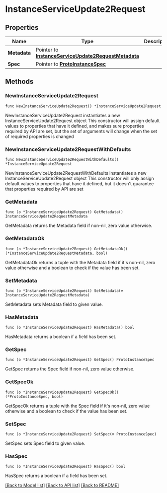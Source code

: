 # InstanceServiceUpdate2Request

## Properties

Name | Type | Description | Notes
------------ | ------------- | ------------- | -------------
**Metadata** | Pointer to [**InstanceServiceUpdate2RequestMetadata**](InstanceServiceUpdate2RequestMetadata.md) |  | [optional] 
**Spec** | Pointer to [**ProtoInstanceSpec**](ProtoInstanceSpec.md) |  | [optional] 

## Methods

### NewInstanceServiceUpdate2Request

`func NewInstanceServiceUpdate2Request() *InstanceServiceUpdate2Request`

NewInstanceServiceUpdate2Request instantiates a new InstanceServiceUpdate2Request object
This constructor will assign default values to properties that have it defined,
and makes sure properties required by API are set, but the set of arguments
will change when the set of required properties is changed

### NewInstanceServiceUpdate2RequestWithDefaults

`func NewInstanceServiceUpdate2RequestWithDefaults() *InstanceServiceUpdate2Request`

NewInstanceServiceUpdate2RequestWithDefaults instantiates a new InstanceServiceUpdate2Request object
This constructor will only assign default values to properties that have it defined,
but it doesn't guarantee that properties required by API are set

### GetMetadata

`func (o *InstanceServiceUpdate2Request) GetMetadata() InstanceServiceUpdate2RequestMetadata`

GetMetadata returns the Metadata field if non-nil, zero value otherwise.

### GetMetadataOk

`func (o *InstanceServiceUpdate2Request) GetMetadataOk() (*InstanceServiceUpdate2RequestMetadata, bool)`

GetMetadataOk returns a tuple with the Metadata field if it's non-nil, zero value otherwise
and a boolean to check if the value has been set.

### SetMetadata

`func (o *InstanceServiceUpdate2Request) SetMetadata(v InstanceServiceUpdate2RequestMetadata)`

SetMetadata sets Metadata field to given value.

### HasMetadata

`func (o *InstanceServiceUpdate2Request) HasMetadata() bool`

HasMetadata returns a boolean if a field has been set.

### GetSpec

`func (o *InstanceServiceUpdate2Request) GetSpec() ProtoInstanceSpec`

GetSpec returns the Spec field if non-nil, zero value otherwise.

### GetSpecOk

`func (o *InstanceServiceUpdate2Request) GetSpecOk() (*ProtoInstanceSpec, bool)`

GetSpecOk returns a tuple with the Spec field if it's non-nil, zero value otherwise
and a boolean to check if the value has been set.

### SetSpec

`func (o *InstanceServiceUpdate2Request) SetSpec(v ProtoInstanceSpec)`

SetSpec sets Spec field to given value.

### HasSpec

`func (o *InstanceServiceUpdate2Request) HasSpec() bool`

HasSpec returns a boolean if a field has been set.


[[Back to Model list]](../README.md#documentation-for-models) [[Back to API list]](../README.md#documentation-for-api-endpoints) [[Back to README]](../README.md)


